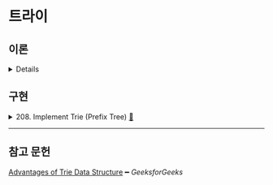 # 트라이

## 이론

<details>
<br/>

트라이란

    문자열을 효과적으로 탐색하기 위한 자료구조이다.

장점은

    - BST보다 빠르다

단점은
    
    많은 노드 포인터로 많은 메모리가 필요하다.

</details>

## 구현

<details>
<summary>208. Implement Trie (Prefix Tree)
  <a href="https://leetcode.com/problems/implement-trie-prefix-tree/">👊</a>
</summary>

    ...

> [`ADT/yongki/Trie/Trie.js`](https://github.com/cs-study-org/algorithm-study/blob/master/ADT/yongki/Trie/Trie.js) 를 눌러 확인할 수 있다.
> [`test/trie.test.js`](https://github.com/cs-study-org/algorithm-study/blob/master/11/yongki/test/Trie.test.js)에서 테스트 해볼수 있다.

</details>

<hr/>

## 참고 문헌

[Advantages of Trie Data Structure](https://www.geeksforgeeks.org/advantages-trie-data-structure/) ━ *GeeksforGeeks*